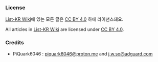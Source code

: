 ### License

[List-KR Wiki](https://github.com/List-KR/List-KR/wiki)에 있는 모든 글은 [CC BY 4.0](https://creativecommons.org/licenses/by/4.0/deed.ko) 하에 라이선스돼요.

All articles in [List-KR Wiki](https://github.com/List-KR/List-KR/wiki) are licensed under [CC BY 4.0](https://creativecommons.org/licenses/by/4.0/).

### Credits
 - PiQuark6046 : piquark6046@proton.me and j.w.so@adguard.com